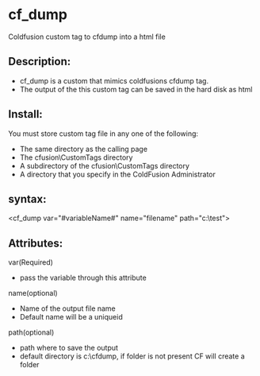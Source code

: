 # cf_dump
Coldfusion custom tag  to cfdump into a html file

Description:
------------
* cf_dump is a custom that mimics coldfusions cfdump tag.
* The output of the this custom tag can be saved in the hard disk as html  

Install:
--------
You must store custom tag file in any one of the following:

* The same directory as the calling page
* The cfusion\CustomTags directory
* A subdirectory of the cfusion\CustomTags directory
* A directory that you specify in the ColdFusion Administrator

syntax:	
------
<cf_dump var="#variableName#" name="filename" path="c:\test\">

Attributes:
----------
var(Required)
* pass the variable through this attribute

name(optional) 	
* Name of the output file name
* Default name will be a uniqueid

path(optional)
* path where to save the output
* default directory is c:\cfdump\, if folder is not present CF will create a folder

